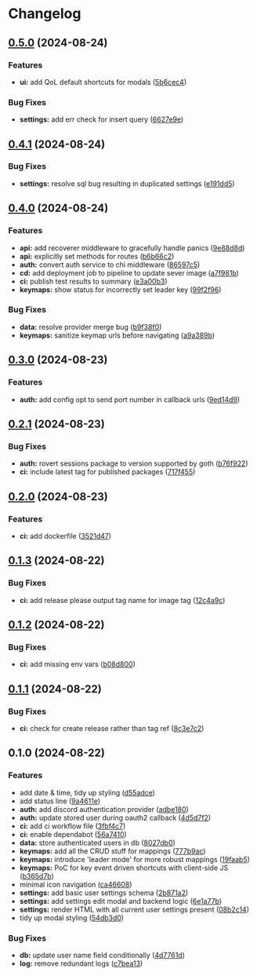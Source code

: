 # Changelog

## [0.5.0](https://github.com/scottmckendry/mnemstart/compare/v0.4.1...v0.5.0) (2024-08-24)


### Features

* **ui:** add QoL default shortcuts for modals ([5b6cec4](https://github.com/scottmckendry/mnemstart/commit/5b6cec4c0e26c2c1ac3b1044af1d49e4dd238a8e))


### Bug Fixes

* **settings:** add err check for insert query ([6627e9e](https://github.com/scottmckendry/mnemstart/commit/6627e9e42a10cc4fdd6e073447594e22d00421a9))

## [0.4.1](https://github.com/scottmckendry/mnemstart/compare/v0.4.0...v0.4.1) (2024-08-24)


### Bug Fixes

* **settings:** resolve sql bug resulting in duplicated settings ([e191dd5](https://github.com/scottmckendry/mnemstart/commit/e191dd57db2d3a54cfd9866b50239004e8b8d5ad))

## [0.4.0](https://github.com/scottmckendry/mnemstart/compare/v0.3.0...v0.4.0) (2024-08-24)


### Features

* **api:** add recoverer middleware to gracefully handle panics ([9e88d8d](https://github.com/scottmckendry/mnemstart/commit/9e88d8dc1e5799a673e94dc94dec57aa00005014))
* **api:** explicitly set methods for routes ([b6b66c2](https://github.com/scottmckendry/mnemstart/commit/b6b66c2d329af6210c08f6cb38b8ad3743d3437b))
* **auth:** convert auth service to chi middleware ([86597c5](https://github.com/scottmckendry/mnemstart/commit/86597c5e21641f926e60c7bd8902f15795136fd6))
* **cd:** add deployment job to pipeline to update sever image ([a7f981b](https://github.com/scottmckendry/mnemstart/commit/a7f981b58057b1164fb0a2d1e38019c55f20eb47))
* **ci:** publish test results to summary ([e3a00b3](https://github.com/scottmckendry/mnemstart/commit/e3a00b3828a11433af20d9b3fa93f1f6eec90075))
* **keymaps:** show status for incorrectly set leader key ([99f2f96](https://github.com/scottmckendry/mnemstart/commit/99f2f96a1038f5db1b10d3ae4756590420a92cc7))


### Bug Fixes

* **data:** resolve provider merge bug ([b9f38f0](https://github.com/scottmckendry/mnemstart/commit/b9f38f0f2d37457853d21b671ebe78cffd365cb1))
* **keymaps:** sanitize keymap urls before navigating ([a9a389b](https://github.com/scottmckendry/mnemstart/commit/a9a389bac364f53f6c87157399d9e1ff9eb14ab2))

## [0.3.0](https://github.com/scottmckendry/mnemstart/compare/v0.2.1...v0.3.0) (2024-08-23)


### Features

* **auth:** add config opt to send port number in callback urls ([9ed14d9](https://github.com/scottmckendry/mnemstart/commit/9ed14d9f640e3ed2fabad28c8b12027996a23065))

## [0.2.1](https://github.com/scottmckendry/mnemstart/compare/v0.2.0...v0.2.1) (2024-08-23)


### Bug Fixes

* **auth:** rovert sessions package to version supported by goth ([b76f922](https://github.com/scottmckendry/mnemstart/commit/b76f92267a0324e7e564064fec22fa795bb26b94))
* **ci:** include latest tag for published packages ([717f455](https://github.com/scottmckendry/mnemstart/commit/717f455c68ab98d28f2fe63b1196341f8b0fa476))

## [0.2.0](https://github.com/scottmckendry/mnemstart/compare/v0.1.3...v0.2.0) (2024-08-23)


### Features

* **ci:** add dockerfile ([3521d47](https://github.com/scottmckendry/mnemstart/commit/3521d47907dab5cbaca198c4d16ee3a165ccad7d))

## [0.1.3](https://github.com/scottmckendry/mnemstart/compare/v0.1.2...v0.1.3) (2024-08-22)


### Bug Fixes

* **ci:** add release please output tag name for image tag ([12c4a9c](https://github.com/scottmckendry/mnemstart/commit/12c4a9cb8e7ca4522f904c11b8c4ccd14c1e143e))

## [0.1.2](https://github.com/scottmckendry/mnemstart/compare/v0.1.1...v0.1.2) (2024-08-22)


### Bug Fixes

* **ci:** add missing env vars ([b08d800](https://github.com/scottmckendry/mnemstart/commit/b08d800fe1cdf619ced0f342127a5a2ed725eb0f))

## [0.1.1](https://github.com/scottmckendry/mnemstart/compare/v0.1.0...v0.1.1) (2024-08-22)


### Bug Fixes

* **ci:** check for create release rather than tag ref ([8c3e7c2](https://github.com/scottmckendry/mnemstart/commit/8c3e7c281c6ceac91acb9c2ec6fceac37c4ae75f))

## 0.1.0 (2024-08-22)


### Features

* add date & time, tidy up styling ([d55adce](https://github.com/scottmckendry/mnemstart/commit/d55adce33ef56d79ca3d9038e88176b0a273f10d))
* add status line ([9a4611e](https://github.com/scottmckendry/mnemstart/commit/9a4611ecf45e67468010dfee28a8f3440db38d76))
* **auth:** add discord authentication provider ([adbe180](https://github.com/scottmckendry/mnemstart/commit/adbe180d60c61a48d41edac2f5aa530506a52f96))
* **auth:** update stored user during oauth2 callback ([4d5d7f2](https://github.com/scottmckendry/mnemstart/commit/4d5d7f2ce59983004044d24cd153e7969bafab96))
* **ci:** add ci workflow file ([3fbf4c7](https://github.com/scottmckendry/mnemstart/commit/3fbf4c71770af5d3c2b6afd74913866a9faf25c6))
* **ci:** enable dependabot ([56a7410](https://github.com/scottmckendry/mnemstart/commit/56a74106740f881f69b852e047a5b2217c86d744))
* **data:** store authenticated users in db ([8027db0](https://github.com/scottmckendry/mnemstart/commit/8027db03195fc2ed5397e5ba4021a46f57ceb213))
* **keymaps:** add all the CRUD stuff for mappings ([777b9ac](https://github.com/scottmckendry/mnemstart/commit/777b9ac90c0d923678d8ad0fa013a39a2ea594bd))
* **keymaps:** introduce 'leader mode' for more robust mappings ([19faab5](https://github.com/scottmckendry/mnemstart/commit/19faab5d05804d0fa715dc003601708a6a3ee2f0))
* **keymaps:** PoC for key event driven shortcuts with client-side JS ([b365d7b](https://github.com/scottmckendry/mnemstart/commit/b365d7b567a797d1f92a73a62d23434936b42a26))
* minimal icon navigation ([ca46608](https://github.com/scottmckendry/mnemstart/commit/ca4660876a8d35cb4d3097fb278a5d4ec29f1b7f))
* **settings:** add basic user settings schema ([2b871a2](https://github.com/scottmckendry/mnemstart/commit/2b871a2af455b9233c4c646a71058ee7e3ab774c))
* **settings:** add settings edit modal and backend logic ([6e1a77b](https://github.com/scottmckendry/mnemstart/commit/6e1a77bb474b38d851fad5982babb59e710bd293))
* **settings:** render HTML with all current user settings present ([08b2c14](https://github.com/scottmckendry/mnemstart/commit/08b2c141193c98f3978dfe13985465e068d31d4c))
* tidy up modal styling ([54db3d0](https://github.com/scottmckendry/mnemstart/commit/54db3d0a4e5863809e8f1d4aa45195270fdd364a))


### Bug Fixes

* **db:** update user name field conditionally ([4d7761d](https://github.com/scottmckendry/mnemstart/commit/4d7761d70c4359112960078fa9cafb512f642cf9))
* **log:** remove redundant logs ([c7bea13](https://github.com/scottmckendry/mnemstart/commit/c7bea13b4e292f7944d7dca08905a4e913a7cbe5))
